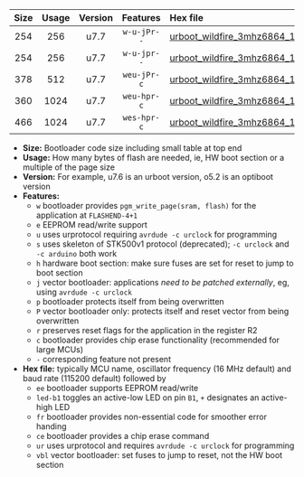 |Size|Usage|Version|Features|Hex file|
|:-:|:-:|:-:|:-:|:--|
|254|256|u7.7|`w-u-jPr--`|[urboot_wildfire_3mhz6864_115200bps_led+b5_ur_vbl.hex](https://raw.githubusercontent.com/stefanrueger/urboot.hex/main/boards/wildfire/fcpu_3mhz6864/115200_bps/urboot_wildfire_3mhz6864_115200bps_led+b5_ur_vbl.hex)|
|254|256|u7.7|`w-u-jpr--`|[urboot_wildfire_3mhz6864_115200bps_led+b5_fr_ur_vbl.hex](https://raw.githubusercontent.com/stefanrueger/urboot.hex/main/boards/wildfire/fcpu_3mhz6864/115200_bps/urboot_wildfire_3mhz6864_115200bps_led+b5_fr_ur_vbl.hex)|
|378|512|u7.7|`weu-jPr-c`|[urboot_wildfire_3mhz6864_115200bps_ee_led+b5_fr_ce_ur_vbl.hex](https://raw.githubusercontent.com/stefanrueger/urboot.hex/main/boards/wildfire/fcpu_3mhz6864/115200_bps/urboot_wildfire_3mhz6864_115200bps_ee_led+b5_fr_ce_ur_vbl.hex)|
|360|1024|u7.7|`weu-hpr-c`|[urboot_wildfire_3mhz6864_115200bps_ee_led+b5_fr_ce_ur.hex](https://raw.githubusercontent.com/stefanrueger/urboot.hex/main/boards/wildfire/fcpu_3mhz6864/115200_bps/urboot_wildfire_3mhz6864_115200bps_ee_led+b5_fr_ce_ur.hex)|
|466|1024|u7.7|`wes-hpr-c`|[urboot_wildfire_3mhz6864_115200bps_ee_led+b5_fr_ce.hex](https://raw.githubusercontent.com/stefanrueger/urboot.hex/main/boards/wildfire/fcpu_3mhz6864/115200_bps/urboot_wildfire_3mhz6864_115200bps_ee_led+b5_fr_ce.hex)|

- **Size:** Bootloader code size including small table at top end
- **Usage:** How many bytes of flash are needed, ie, HW boot section or a multiple of the page size
- **Version:** For example, u7.6 is an urboot version, o5.2 is an optiboot version
- **Features:**
  + `w` bootloader provides `pgm_write_page(sram, flash)` for the application at `FLASHEND-4+1`
  + `e` EEPROM read/write support
  + `u` uses urprotocol requiring `avrdude -c urclock` for programming
  + `s` uses skeleton of STK500v1 protocol (deprecated); `-c urclock` and `-c arduino` both work
  + `h` hardware boot section: make sure fuses are set for reset to jump to boot section
  + `j` vector bootloader: applications *need to be patched externally*, eg, using `avrdude -c urclock`
  + `p` bootloader protects itself from being overwritten
  + `P` vector bootloader only: protects itself and reset vector from being overwritten
  + `r` preserves reset flags for the application in the register R2
  + `c` bootloader provides chip erase functionality (recommended for large MCUs)
  + `-` corresponding feature not present
- **Hex file:** typically MCU name, oscillator frequency (16 MHz default) and baud rate (115200 default) followed by
  + `ee` bootloader supports EEPROM read/write
  + `led-b1` toggles an active-low LED on pin `B1`, `+` designates an active-high LED
  + `fr` bootloader provides non-essential code for smoother error handing
  + `ce` bootloader provides a chip erase command
  + `ur` uses urprotocol and requires `avrdude -c urclock` for programming
  + `vbl` vector bootloader: set fuses to jump to reset, not the HW boot section
